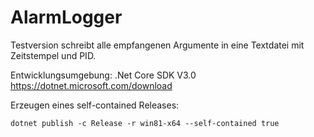 # AlarmLogger

Testversion schreibt alle empfangenen Argumente in eine Textdatei mit Zeitstempel und PID.


Entwicklungsumgebung:
.Net Core SDK V3.0
https://dotnet.microsoft.com/download

Erzeugen eines self-contained Releases:
```
dotnet publish -c Release -r win81-x64 --self-contained true
```
